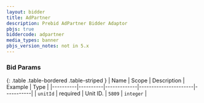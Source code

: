 ```yaml
---
layout: bidder
title: AdPartner
description: Prebid AdPartner Bidder Adaptor
pbjs: true
biddercode: adpartner
media_types: banner
pbjs_version_notes: not in 5.x
---
```


### Bid Params

{: .table .table-bordered .table-striped }
| Name     | Scope    | Description | Example              | Type      |
|----------|----------|-------------|----------------------|-----------|
| `unitId` | required | Unit ID.    | `5809`               | `integer` | 
